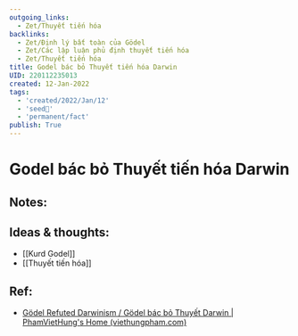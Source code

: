 ```yaml
---
outgoing_links:
  - Zet/Thuyết tiến hóa
backlinks:
  - Zet/Định lý bất toàn của Gödel
  - Zet/Các lập luận phủ định thuyết tiến hóa
  - Zet/Thuyết tiến hóa
title: Godel bác bỏ Thuyết tiến hóa Darwin
UID: 220112235013
created: 12-Jan-2022
tags:
  - 'created/2022/Jan/12'
  - 'seed🥜'
  - 'permanent/fact'
publish: True
---
```

# Godel bác bỏ Thuyết tiến hóa Darwin

## Notes:


## Ideas & thoughts:
- [[Kurd Godel]]
- [[Thuyết tiến hóa]]

## Ref:
- [Gödel Refuted Darwinism / Gödel bác bỏ Thuyết Darwin | PhamVietHung's Home (viethungpham.com)](https://viethungpham.com/2020/09/23/godel-refuted-darwinism-godel-bac-bo-thuyet-darwin/)
